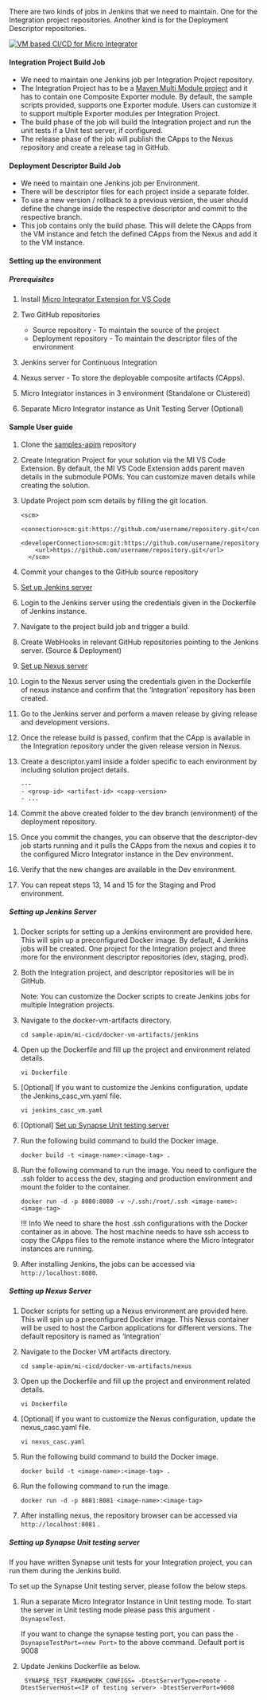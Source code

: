 There are two kinds of jobs in Jenkins that we need to maintain. One for the Integration project repositories. Another kind is for the Deployment Descriptor repositories. 

[![VM based CI/CD for Micro Integrator]({{base_path}}/assets/img/deploy/mi-cicd-vm.png)]({{base_path}}/assets/img/deploy/mi-cicd-vm.png)

#### Integration Project Build Job
- We need to maintain one Jenkins job per Integration Project repository.
- The Integration Project has to be a [Maven Multi Module project]({{base_path}}/develop/create-integration-project/#maven-multi-module-projects) and it has to contain one Composite Exporter module. By default, the sample scripts provided, supports one Exporter module. Users can customize it to support multiple Exporter modules per Integration Project.
- The build phase of the job will build the Integration project and run the unit tests if a Unit test server, if configured.
- The release phase of the job will publish the CApps to the Nexus repository and create a release tag in GitHub.

#### Deployment Descriptor Build Job
- We need to maintain one Jenkins job per Environment.
- There will be descriptor files for each project inside a separate folder.
- To use a new version / rollback to a previous version, the user should define the change inside the respective descriptor and commit to the respective branch.
- This job contains only the build phase. This will delete the CApps from the VM instance and fetch the defined CApps from the Nexus and add it to the VM instance.

#### Setting up the environment

##### Prerequisites

1. Install [Micro Integrator Extension for VS Code](../../../../develop/mi-for-vscode/install-wso2-mi-for-vscode)

2. Two GitHub repositories 
   
   *   Source repository - To maintain the source of the project
   *   Deployment repository - To maintain the descriptor files of the environment

3. Jenkins server for Continuous Integration 

4. Nexus server - To store the deployable composite artifacts (CApps). 

5. Micro Integrator instances in 3 environment (Standalone or Clustered)

6. Separate Micro Integrator instance as Unit Testing Server (Optional)


#### Sample User guide

1. Clone the [samples-apim](https://github.com/wso2/samples-apim/) repository

2. Create Integration Project for your solution via the MI VS Code Extension. By default, the MI VS Code Extension adds parent maven details in the submodule POMs. You can customize maven details while creating the solution.

3. Update Project pom scm details by filling the git location.

    ```
    <scm>
        <connection>scm:git:https://github.com/username/repository.git</connection>
        <developerConnection>scm:git:https://github.com/username/repository.git</developerConnection>
        <url>https://github.com/username/repository.git</url>
      </scm>
    ```

4. Commit your changes to the GitHub source repository
5. [Set up Jenkins server](#setting-up-jenkins-server)
6. Login to the Jenkins server using the credentials given in the Dockerfile of Jenkins instance.
7. Navigate to the project build job and trigger a build.
8. Create WebHooks in relevant GitHub repositories pointing to the Jenkins server. (Source & Deployment)
9. [Set up Nexus server](#setting-up-nexus-server)
10. Login to the Nexus server using the credentials given in the Dockerfile of nexus instance and confirm that the ‘Integration’ repository has been created.
11. Go to the Jenkins server and perform a maven release by giving release and development versions.
12. Once the release build is passed, confirm that the CApp is available in the Integration repository under the given release version in Nexus.
13. Create a descriptor.yaml inside a folder specific to each environment by including solution project details.

    
    ```
    ---
    - <group-id> <artifact-id> <capp-version>
    - ...
    ```

13. Commit the above created folder to the dev branch (environment) of the deployment repository. 
14. Once you commit the changes, you can observe that the descriptor-dev job starts running and it pulls the CApps from the nexus and copies it to the configured Micro Integrator instance in the Dev environment.
15. Verify that the new changes are available in the Dev environment.
16. You can repeat steps 13, 14 and 15 for the Staging and Prod environment.


##### Setting up Jenkins Server

1. Docker scripts for setting up a Jenkins environment are provided here. This will spin up a preconfigured Docker image. By default, 4 Jenkins jobs will be created. One project for the Integration project and three more for the environment descriptor repositories (dev, staging, prod). 

2. Both the Integration project, and descriptor repositories will be in GitHub.

    Note: You can customize the Docker scripts to create Jenkins jobs for multiple Integration projects.

3. Navigate to the docker-vm-artifacts directory.

    `cd sample-apim/mi-cicd/docker-vm-artifacts/jenkins`

4. Open up the Dockerfile and fill up the project and environment related details.

    `vi Dockerfile`

5. [Optional] If you want to customize the Jenkins configuration, update the Jenkins_casc_vm.yaml file.

    `vi jenkins_casc_vm.yaml`

6. [Optional] [Set up Synapse Unit testing server](#setting-up-synapse-unit-testing-server)

7. Run the following build command to build the Docker image.

    `docker build -t <image-name>:<image-tag> .`

8. Run the following command to run the image. You need to configure the .ssh folder to access the dev, staging and production environment and mount the folder to the container.

    `docker run -d -p 8080:8080 -v ~/.ssh:/root/.ssh <image-name>:<image-tag>`
    
    !!! Info
        We need to share the host .ssh configurations with the Docker container as in above. The host machine needs to have ssh access to copy the CApps files to the remote instance where the Micro Integrator instances are running.
     
9. After installing Jenkins, the jobs can be accessed via `http://localhost:8080`.


##### Setting up Nexus Server

1. Docker scripts for setting up a Nexus environment are provided here. This will spin up a preconfigured Docker image. This Nexus container will be used to host the Carbon applications for different versions. The default repository is named as ‘Integration’

2. Navigate to the Docker VM artifacts directory.

    `cd sample-apim/mi-cicd/docker-vm-artifacts/nexus`

3. Open up the Dockerfile and fill up the project and environment related details.

    `vi Dockerfile`

4. [Optional] If you want to customize the Nexus configuration, update the nexus_casc.yaml file.

    `vi nexus_casc.yaml`

5. Run the following build command to build the Docker image.

    `docker build -t <image-name>:<image-tag> .`

6. Run the following command to run the image. 

    `docker run -d -p 8081:8081 <image-name>:<image-tag>`

7. After installing nexus, the repository browser can be accessed via `http://localhost:8081` . 

##### Setting up Synapse Unit testing server

If you have written Synapse unit tests for your Integration project, you can run them during the Jenkins build.

To set up the Synapse Unit testing server, please follow the below steps.

1. Run a separate Micro Integrator Instance in Unit testing mode. To start the server in Unit testing mode please pass this argument `-DsynapseTest`.

    If you want to change the synapse testing port, you can pass the `-DsynapseTestPort=<new Port>` to the above command. Default port is 9008

2. Update Jenkins Dockerfile as below.

        SYNAPSE_TEST_FRAMEWORK_CONFIGS= -DtestServerType=remote -DtestServerHost=<IP of testing server> -DtestServerPort=9008
